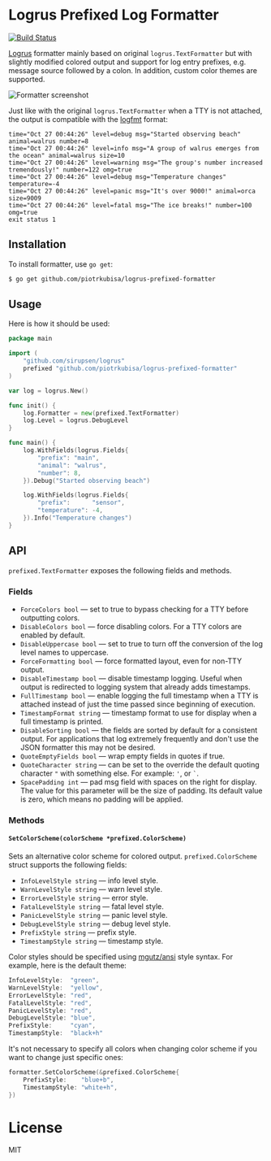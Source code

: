 # Logrus Prefixed Log Formatter
[![Build Status](https://travis-ci.org/piotrkubisa/logrus-prefixed-formatter.svg?branch=master)](https://travis-ci.org/piotrkubisa/logrus-prefixed-formatter)

[Logrus](https://github.com/sirupsen/logrus) formatter mainly based on original `logrus.TextFormatter` but with slightly
modified colored output and support for log entry prefixes, e.g. message source followed by a colon. In addition, custom
color themes are supported.

![Formatter screenshot](http://cl.ly/image/1w0B3F233F3z/formatter-screenshot@2x.png)

Just like with the original `logrus.TextFormatter` when a TTY is not attached, the output is compatible with the
[logfmt](http://godoc.org/github.com/kr/logfmt) format:

```text
time="Oct 27 00:44:26" level=debug msg="Started observing beach" animal=walrus number=8
time="Oct 27 00:44:26" level=info msg="A group of walrus emerges from the ocean" animal=walrus size=10
time="Oct 27 00:44:26" level=warning msg="The group's number increased tremendously!" number=122 omg=true
time="Oct 27 00:44:26" level=debug msg="Temperature changes" temperature=-4
time="Oct 27 00:44:26" level=panic msg="It's over 9000!" animal=orca size=9009
time="Oct 27 00:44:26" level=fatal msg="The ice breaks!" number=100 omg=true
exit status 1
```

## Installation
To install formatter, use `go get`:

```sh
$ go get github.com/piotrkubisa/logrus-prefixed-formatter
```

## Usage
Here is how it should be used:

```go
package main

import (
	"github.com/sirupsen/logrus"
	prefixed "github.com/piotrkubisa/logrus-prefixed-formatter"
)

var log = logrus.New()

func init() {
	log.Formatter = new(prefixed.TextFormatter)
	log.Level = logrus.DebugLevel
}

func main() {
	log.WithFields(logrus.Fields{
		"prefix": "main",
		"animal": "walrus",
		"number": 8,
	}).Debug("Started observing beach")

	log.WithFields(logrus.Fields{
		"prefix":      "sensor",
		"temperature": -4,
	}).Info("Temperature changes")
}
```

## API
`prefixed.TextFormatter` exposes the following fields and methods.

### Fields

* `ForceColors bool` — set to true to bypass checking for a TTY before outputting colors.
* `DisableColors bool` — force disabling colors. For a TTY colors are enabled by default.
* `DisableUppercase bool` — set to true to turn off the conversion of the log level names to uppercase.
* `ForceFormatting bool` — force formatted layout, even for non-TTY output.
* `DisableTimestamp bool` — disable timestamp logging. Useful when output is redirected to logging system that already adds timestamps.
* `FullTimestamp bool` — enable logging the full timestamp when a TTY is attached instead of just the time passed since beginning of execution.
* `TimestampFormat string` — timestamp format to use for display when a full timestamp is printed.
* `DisableSorting bool` — the fields are sorted by default for a consistent output. For applications that log extremely frequently and don't use the JSON formatter this may not be desired.
* `QuoteEmptyFields bool` — wrap empty fields in quotes if true.
* `QuoteCharacter string` — can be set to the override the default quoting character `"` with something else. For example: `'`, or `` ` ``.
* `SpacePadding int` — pad msg field with spaces on the right for display. The value for this parameter will be the size of padding. Its default value is zero, which means no padding will be applied.

### Methods

#### `SetColorScheme(colorScheme *prefixed.ColorScheme)`

Sets an alternative color scheme for colored output. `prefixed.ColorScheme` struct supports the following fields:
* `InfoLevelStyle string` — info level style.
* `WarnLevelStyle string` — warn level style.
* `ErrorLevelStyle string` — error style.
* `FatalLevelStyle string` — fatal level style.
* `PanicLevelStyle string` — panic level style.
* `DebugLevelStyle string` — debug level style.
* `PrefixStyle string` — prefix style.
* `TimestampStyle string` — timestamp style.

Color styles should be specified using [mgutz/ansi](https://github.com/mgutz/ansi#style-format) style syntax. For example, here is the default theme:

```go
InfoLevelStyle:  "green",
WarnLevelStyle:  "yellow",
ErrorLevelStyle: "red",
FatalLevelStyle: "red",
PanicLevelStyle: "red",
DebugLevelStyle: "blue",
PrefixStyle:     "cyan",
TimestampStyle:  "black+h"
```

It's not necessary to specify all colors when changing color scheme if you want to change just specific ones:

```go
formatter.SetColorScheme(&prefixed.ColorScheme{
    PrefixStyle:    "blue+b",
    TimestampStyle: "white+h",
})
```

# License
MIT

